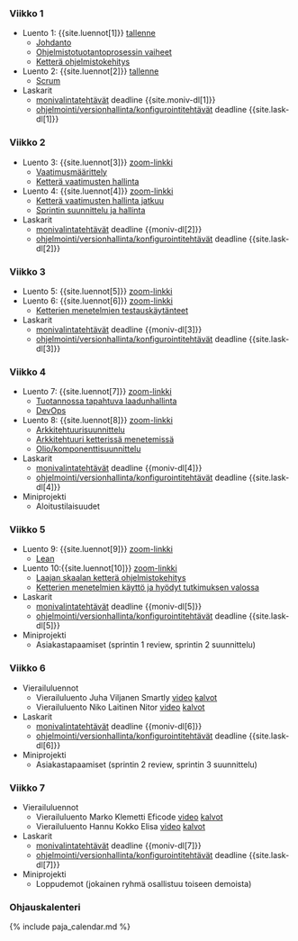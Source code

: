 ### Viikko 1

- Luento 1: {{site.luennot[1]}} [tallenne](https://youtu.be/v8wUaq4qa9M)
  - [Johdanto](/osa0)
  - [Ohjelmistotuotantoprosessin vaiheet](/osa1#ohjelmistotuotanto-ja-sen-osa-alueet)
  - [Ketterä ohjelmistokehitys](/osa1#ketterä-ohjelmistokehitys)
- Luento 2: {{site.luennot[2]}} [tallenne](https://youtu.be/Bejr8KO_0fY)
  - [Scrum](/osa1#scrum)
- Laskarit
  - <a href="{{site.stats_url}}/quiz/1">monivalintatehtävät</a> deadline {{site.moniv-dl[1]}}
  - <a href="/tehtavat1">ohjelmointi/versionhallinta/konfigurointitehtävät</a> deadline {{site.lask-dl[1]}}

### Viikko 2

- Luento 3: {{site.luennot[3]}} [zoom-linkki](https://helsinki.zoom.us/j/64993611370?pwd=d3p5djRzWmRvTStKNVV2N25LYzhLdz09)
  - [Vaatimusmäärittely](/osa2#vaatimusmäärittely)
  - [Ketterä vaatimusten hallinta](/osa2#user-story)
- Luento 4: {{site.luennot[4]}} [zoom-linkki](https://helsinki.zoom.us/j/65511242341?pwd=dVduR0puZXdjYzV0UDdEOElIUDIxQT09)
  - [Ketterä vaatimusten hallinta jatkuu](/osa2#user-story)
  - [Sprintin suunnittelu ja hallinta](/osa2#sprintin-suunnittelu)
- Laskarit
  - <a href="{{site.stats_url}}/quiz/2">monivalintatehtävät</a> deadline {{moniv-dl[2]}}
  - <a href="/tehtavat2">ohjelmointi/versionhallinta/konfigurointitehtävät</a> deadline {{site.lask-dl[2]}}

### Viikko 3

- Luento 5: {{site.luennot[5]}} [zoom-linkki](https://helsinki.zoom.us/j/64993611370?pwd=d3p5djRzWmRvTStKNVV2N25LYzhLdz09)
- Luento 6: {{site.luennot[6]}} [zoom-linkki](https://helsinki.zoom.us/j/65511242341?pwd=dVduR0puZXdjYzV0UDdEOElIUDIxQT09)
  - [Ketterien menetelmien testauskäytänteet](/osa3#ketterien-menetelmien-testauska%CC%88yta%CC%88nteet)
- Laskarit
  - <a href="{{site.stats_url}}/quiz/3">monivalintatehtävät</a> deadline {{moniv-dl[3]}}
  - <a href="/tehtavat3">ohjelmointi/versionhallinta/konfigurointitehtävät</a> deadline {{site.lask-dl[3]}}

### Viikko 4

- Luento 7: {{site.luennot[7]}} [zoom-linkki](https://helsinki.zoom.us/j/64993611370?pwd=d3p5djRzWmRvTStKNVV2N25LYzhLdz09)
  - [Tuotannossa tapahtuva laadunhallinta](/osa3#tuotannossa-tapahtuva-testaaminen-ja-laadunhallinta)
  - [DevOps](/osa3#devops)
- Luento 8: {{site.luennot[8]}} [zoom-linkki](https://helsinki.zoom.us/j/65511242341?pwd=dVduR0puZXdjYzV0UDdEOElIUDIxQT09)
  - [Arkkitehtuurisuunnittelu](/osa4#ohjelmiston-arkkitehtuuri)
  - [Arkkitehtuuri ketterissä menetemissä](/osa4#arkkitehtuuri-ketterissä-menetelmissä)
  - [Olio/komponenttisuunnittelu](/osa4#olio--ja-komponenttisuunnittelu)
- Laskarit
  - <a href="{{site.stats_url}}/quiz/4">monivalintatehtävät</a> deadline {{moniv-dl[4]}}
  - <a href="/tehtavat4">ohjelmointi/versionhallinta/konfigurointitehtävät</a> deadline {{site.lask-dl[4]}}
- Miniprojekti
  - Aloitustilaisuudet

### Viikko 5

- Luento 9: {{site.luennot[9]}} [zoom-linkki](https://helsinki.zoom.us/j/64993611370?pwd=d3p5djRzWmRvTStKNVV2N25LYzhLdz09)
  - [Lean](/osa5#lean)
- Luento 10:{{site.luennot[10]}} [zoom-linkki](https://helsinki.zoom.us/j/65511242341?pwd=dVduR0puZXdjYzV0UDdEOElIUDIxQT09)
  - [Laajan skaalan ketterä ohjelmistokehitys](/osa5#laajan-skaalan-kettera%CC%88-ohjelmistokehitys)
  - [Ketterien menetelmien käyttö ja hyödyt tutkimuksen valossa](/osa5#ketterien-menetelmien-käyttö-ja-hyödyt-tutkimuksen-valossa)
- Laskarit
  - <a href="{{site.stats_url}}/quiz/5">monivalintatehtävät</a> deadline {{moniv-dl[5]}}
  - <a href="/tehtavat5">ohjelmointi/versionhallinta/konfigurointitehtävät</a> deadline {{site.lask-dl[5]}}
- Miniprojekti
  - Asiakastapaamiset (sprintin 1 review, sprintin 2 suunnittelu)

### Viikko 6

- Vierailuluennot
  - Vierailuluento Juha Viljanen Smartly <a href="https://www.youtube.com/watch?v=3ZRPtoU_nKQ&ab_channel=moocfi">video</a> <a href="https://github.com/ohjelmistotuotanto-hy/slides/blob/master/vierailuluennot/smartly.pdf">kalvot</a>
  - Vierailuluento Niko Laitinen Nitor <a href="https://www.youtube.com/watch?v=dhDusAPpjos&ab_channel=moocfi">video</a> <a href="https://github.com/ohjelmistotuotanto-hy/slides/blob/master/vierailuluennot/nitor.pdf">kalvot</a>
- Laskarit
  - <a href="{{site.stats_url}}/quiz/6">monivalintatehtävät</a> deadline {{moniv-dl[6]}}
  - <a href="/tehtavat6">ohjelmointi/versionhallinta/konfigurointitehtävät</a> deadline {{site.lask-dl[6]}}
- Miniprojekti
  - Asiakastapaamiset (sprintin 2 review, sprintin 3 suunnittelu)

### Viikko 7

- Vierailuluennot
  - Vierailuluento Marko Klemetti Eficode <a href="https://www.youtube.com/watch?v=FipoHtP2IJo&ab_channel=moocfi">video</a> <a href="https://github.com/ohjelmistotuotanto-hy/slides/blob/master/vierailuluennot/eficode.pdf">kalvot</a>
  - Vierailuluento Hannu Kokko Elisa <a href="https://www.youtube.com/watch?v=kpBlLR10oVs&ab_channel=moocfi">video</a> <a href="https://github.com/ohjelmistotuotanto-hy/slides/blob/master/vierailuluennot/elisa.pdf">kalvot</a>
- Laskarit
  - <a href="{{site.stats_url}}/quiz/7">monivalintatehtävät</a> deadline {{moniv-dl[7]}}
  - <a href="/tehtavat7">ohjelmointi/versionhallinta/konfigurointitehtävät</a> deadline {{site.lask-dl[7]}}
- Miniprojekti
  - Loppudemot (jokainen ryhmä osallistuu toiseen demoista)

### Ohjauskalenteri

{% include paja_calendar.md %}
